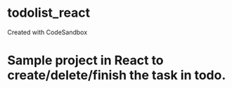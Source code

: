 # todolist_react
Created with CodeSandbox

# Sample project in React to create/delete/finish the task in todo.


